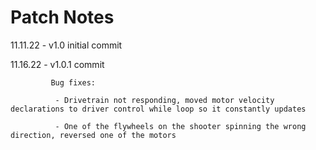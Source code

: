 # Patch Notes

 11.11.22 - v1.0 initial commit
 
 11.16.22 - v1.0.1 commit 
 
             Bug fixes:
             
              - Drivetrain not responding, moved motor velocity declarations to driver control while loop so it constantly updates
              
              - One of the flywheels on the shooter spinning the wrong direction, reversed one of the motors

